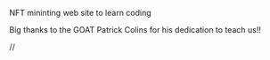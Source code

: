 NFT mininting web site to learn coding

Big thanks to the GOAT Patrick Colins for his dedication to teach us!!

//
